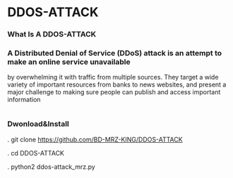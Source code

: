 # DDOS-ATTACK


### What Is A DDOS-ATTACK

### A Distributed Denial of Service (DDoS) attack is an attempt to make an online service unavailable 
by overwhelming it with traffic from multiple sources. They target a wide variety of important resources
from banks to news websites, and present a major challenge to making sure people can publish and access important information

![]()

### Dwonload&Install

. git clone https://github.com/BD-MRZ-KING/DDOS-ATTACK

. cd DDOS-ATTACK

. python2 ddos-attack_mrz.py

